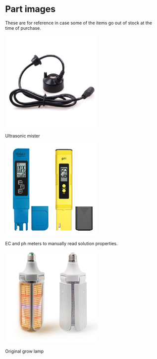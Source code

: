 # Part images

These are for reference in case some of the items go out of stock at the time of purchase.

<img src="../Images/us_mister.jpg" alt="misters" width="300"/>

Ultrasonic mister

<img src="../Images/ec_n_ph_meter.jpg" alt="ec and ph meter" width="300"/>

EC and ph meters to manually read solution properties.

<img src="../Images/grow_lamp_original.jpg" alt="grow_lamp" width="300"/>

Original grow lamp
